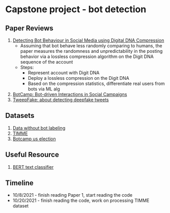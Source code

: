 # Capstone project - bot detection
## Paper Reviews
1. [Detecting Bot Behaviour in Social Media using Digital DNA Compression](http://ceur-ws.org/Vol-2563/aics_35.pdf)
   - Assuming that bot behave less randomly comparing to humans, the paper measures the randomness and unpredictability in the posting behavior via a lossless compression algorithm on the Digit DNA sequence of the account
   - Steps:
      - Represent account with Digit DNA
      - Deploy a lossless compression on the Digit DNA
      - Based on the compression statistics, differentiate real users from bots via ML alg
2. [BotCamp: Bot-driven Interactions in Social Campaigns](https://www.cs.unm.edu/~nabuelrub/BotCamp/)
3. [TweepFake: about detecting deepfake tweets](https://arxiv.org/abs/2008.00036)
## Datasets
1. [Data without bot labeling](https://ucla.app.box.com/s/nk27vfb26jfhqrvyfv9e8m3dvbz11sq1)
2. [TIMME](https://github.com/PatriciaXiao/TIMME/tree/master/data/P_all)
3. [Botcamp us election](https://github.com/PatriciaXiao/TIMME/tree/master/data/P_all)
## Useful Resource
1. [BERT text classifier](https://github.com/PatriciaXiao/Transformers_Compare/tree/main/examples/classifier)

## Timeline
- 10/8/2021 - finish reading Paper 1, start reading the code
- 10/20/2021 - finish reading the code, work on processing TIMME dataset
